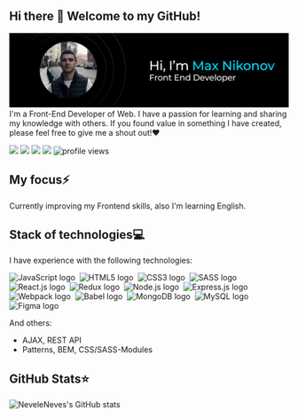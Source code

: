## Hi there 👋 Welcome to my GitHub!

[<img src="https://github.com/neveleneves/neveleneves/blob/master/profile_preview1.png">](https://neveleneves.io)
I'm a Front-End Developer of Web. I have a passion for learning and sharing my knowledge with others. If you found value in something I have created, please feel free to give me a shout out!♥

[<img src="https://img.shields.io/badge/Telegram-%40nevelenevess-blue">](https://t.me/nevelenevess)
[<img src="https://img.shields.io/badge/Linkedin-%40neveleneves-blue">](https://www.linkedin.com/in/neveleneves/)
[<img src="https://img.shields.io/badge/Email-max.nikonov.work@gmail.com-blue">](mailto:max.nikonov.work@gmail.com)
[<img src="https://img.shields.io/badge/Codewars-%40neveleneves-blue">](https://www.codewars.com/users/neveleneves)
<img src="https://gpvc.arturio.dev/neveleneves" alt="profile views"> 

## My focus⚡️
Currently improving my Frontend skills, also I'm learning English.

## Stack of technologies💻
I have experience with the following technologies:

<img src="https://img.shields.io/badge/JavaScript-282C34?logo=javascript&logoColor=F7DF1E" alt="JavaScript logo" title="JavaScript" height="25" />&nbsp;
<img src="https://img.shields.io/badge/HTML5-282C34?logo=html5&logoColor=E34F26" alt="HTML5 logo" title="HTML5" height="25" />&nbsp;
<img src="https://img.shields.io/badge/CSS3-282C34?logo=css3&logoColor=1572B6" alt="CSS3 logo" title="CSS3" height="25" />&nbsp;
<img src="https://img.shields.io/badge/SASS-282C34?logo=SASS&logoColor=c69" alt="SASS logo" title="SASS" height="25" />&nbsp;
<img src="https://img.shields.io/badge/React.js-282C34?logo=react&logoColor=61DAFB" alt="React.js logo" title="React.js" height="25" />&nbsp;
<img src="https://img.shields.io/badge/Redux-282C34?logo=redux&logoColor=764abc" alt="Redux logo" title="Redux" height="25" />&nbsp;
<img src="https://img.shields.io/badge/Node.js-282C34?logo=node.js&logoColor=339933" alt="Node.js logo" title="Node.js" height="25" />&nbsp;
<img src="https://img.shields.io/badge/Express.js-282C34?logo=express&logoColor=FFFFFF" alt="Express.js logo" title="Express.js" height="25" />&nbsp;
<img src="https://img.shields.io/badge/Webpack-282C34?logo=webpack&logoColor=8ED5FA" alt="Webpack logo" title="Webpack" height="25" />&nbsp;
<img src="https://img.shields.io/badge/Babel-282C34?logo=babel&logoColor=F7DF1E" alt="Babel logo" title="Babel" height="25" />&nbsp;
<img src="https://img.shields.io/badge/MongoDB-282C34?logo=mongodb&logoColor=47A248" alt="MongoDB logo" title="MongoDB" height="25" />&nbsp;
<img src="https://img.shields.io/badge/MySQL-282C34?logo=mysql&logoColor=F29111" alt="MySQL logo" title="MySQL" height="25" />&nbsp;
<img src="https://img.shields.io/badge/Figma-282C34?logo=figma&logoColor=61DAFB" alt="Figma logo" title="Figma" height="25" />&nbsp;

And others:
* AJAX, REST API
* Patterns, BEM, CSS/SASS-Modules

## GitHub Stats⭐
![NeveleNeves's GitHub stats](https://github-readme-stats.vercel.app/api?username=neveleneves&show_icons=true&title_color=00E0FF&text_color=FFFFFF&theme=tokyonight&bg_color=000000&icon_color=00E0FF)

